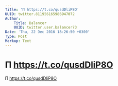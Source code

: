 ```yaml
---
Title: 'П https://t.co/qusdDliP8O'
UUID: twitter.811956165986947072
Author:
    Title: Balancer
    UUID: twitter.user.balancer73
Date: 'Thu, 22 Dec 2016 18:26:50 +0300'
Type: Post
Markup: Text
---
```


# П https://t.co/qusdDliP8O

П https://t.co/qusdDliP8O